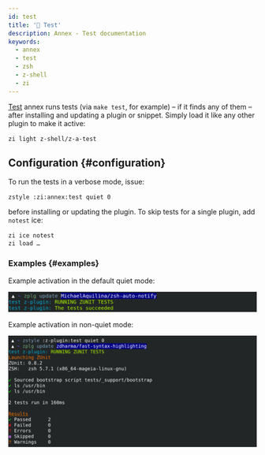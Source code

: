 ```yaml
---
id: test
title: '💠 Test'
description: Annex - Test documentation
keywords:
  - annex
  - test
  - zsh
  - z-shell
  - zi
---
```


[Test](https://github.com/z-shell/z-a-test) annex runs tests (via `make test`, for example) – if it finds any of them – after installing and updating a plugin or snippet. Simply load it like any other plugin to make it active:

```shell
zi light z-shell/z-a-test
```

## Configuration {#configuration}

To run the tests in a verbose mode, issue:

```shell
zstyle :zi:annex:test quiet 0
```

before installing or updating the plugin. To skip tests for a single plugin, add `notest` ice:

```shell
zi ice notest
zi load …
```

### Examples {#examples}

Example activation in the default quiet mode:

![z-a-test activation](https://raw.githubusercontent.com/z-shell/z-a-test/main/images/z-p-test-1.png)

Example activation in non-quiet mode:

![z-a-test activation](https://raw.githubusercontent.com/z-shell/z-a-test/main/images/z-p-test-2.png)
